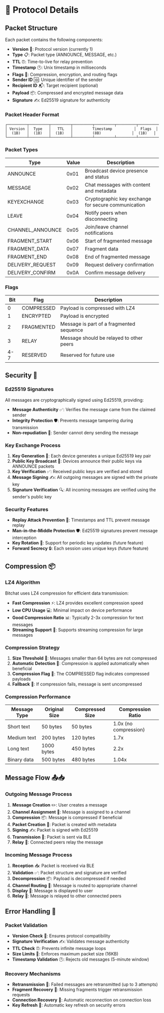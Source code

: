 # 📡 Protocol Details

## Packet Structure

Each packet contains the following components:

- **Version** 🔢: Protocol version (currently 1)
- **Type** 📋: Packet type (ANNOUNCE, MESSAGE, etc.)
- **TTL** ⏰: Time-to-live for relay prevention
- **Timestamp** 🕐: Unix timestamp in milliseconds
- **Flags** 🚩: Compression, encryption, and routing flags
- **Sender ID** 🆔: Unique identifier of the sender
- **Recipient ID** 📬: Target recipient (optional)
- **Payload** 📦: Compressed and encrypted message data
- **Signature** ✍️: Ed25519 signature for authenticity

### Packet Header Format

```
┌─────────┬─────────┬─────────┬─────────┬─────────┬─────────┬─────────┐
│ Version │  Type   │   TTL   │         Timestamp          │  Flags  │
│  (1B)   │  (1B)   │  (1B)   │         (8B)              │  (1B)   │
└─────────┴─────────┴─────────┴─────────┴─────────┴─────────┴─────────┘
```

### Packet Types

| Type | Value | Description |
|------|-------|-------------|
| ANNOUNCE | 0x01 | Broadcast device presence and status |
| MESSAGE | 0x02 | Chat messages with content and metadata |
| KEYEXCHANGE | 0x03 | Cryptographic key exchange for secure communication |
| LEAVE | 0x04 | Notify peers when disconnecting |
| CHANNEL_ANNOUNCE | 0x05 | Join/leave channel notifications |
| FRAGMENT_START | 0x06 | Start of fragmented message |
| FRAGMENT_DATA | 0x07 | Fragment data |
| FRAGMENT_END | 0x08 | End of fragmented message |
| DELIVERY_REQUEST | 0x09 | Request delivery confirmation |
| DELIVERY_CONFIRM | 0x0A | Confirm message delivery |

### Flags

| Bit | Flag | Description |
|-----|------|-------------|
| 0 | COMPRESSED | Payload is compressed with LZ4 |
| 1 | ENCRYPTED | Payload is encrypted |
| 2 | FRAGMENTED | Message is part of a fragmented sequence |
| 3 | RELAY | Message should be relayed to other peers |
| 4-7 | RESERVED | Reserved for future use |

## Security 🔐

### Ed25519 Signatures

All messages are cryptographically signed using Ed25519, providing:

- **Message Authenticity** ✅: Verifies the message came from the claimed sender
- **Integrity Protection** 🛡️: Prevents message tampering during transmission
- **Non-repudiation** 📝: Sender cannot deny sending the message

### Key Exchange Process

1. **Key Generation** 🔑: Each device generates a unique Ed25519 key pair
2. **Public Key Broadcast** 📢: Devices announce their public keys via ANNOUNCE packets
3. **Key Verification** ✅: Received public keys are verified and stored
4. **Message Signing** ✍️: All outgoing messages are signed with the private key
5. **Signature Verification** 🔍: All incoming messages are verified using the sender's public key

### Security Features

- **Replay Attack Prevention** 🚫: Timestamps and TTL prevent message replay
- **Man-in-the-Middle Protection** 🛡️: Ed25519 signatures prevent message interception
- **Key Rotation** 🔄: Support for periodic key updates (future feature)
- **Forward Secrecy** 🔒: Each session uses unique keys (future feature)

## Compression 📦

### LZ4 Algorithm

Bitchat uses LZ4 compression for efficient data transmission:

- **Fast Compression** ⚡: LZ4 provides excellent compression speed
- **Low CPU Usage** 💻: Minimal impact on device performance
- **Good Compression Ratio** 📊: Typically 2-3x compression for text messages
- **Streaming Support** 🌊: Supports streaming compression for large messages

### Compression Strategy

1. **Size Threshold** 📏: Messages smaller than 64 bytes are not compressed
2. **Automatic Detection** 🤖: Compression is applied automatically when beneficial
3. **Compression Flag** 🚩: The COMPRESSED flag indicates compressed payloads
4. **Fallback** 🔄: If compression fails, message is sent uncompressed

### Compression Performance

| Message Type | Original Size | Compressed Size | Compression Ratio |
|--------------|---------------|-----------------|-------------------|
| Short text | 50 bytes | 50 bytes | 1.0x (no compression) |
| Medium text | 200 bytes | 120 bytes | 1.7x |
| Long text | 1000 bytes | 450 bytes | 2.2x |
| Binary data | 500 bytes | 480 bytes | 1.04x |

## Message Flow 📤📥

### Outgoing Message Process

1. **Message Creation** ✏️: User creates a message
2. **Channel Assignment** 📢: Message is assigned to a channel
3. **Compression** 📦: Message is compressed if beneficial
4. **Packet Creation** 📄: Packet is created with metadata
5. **Signing** ✍️: Packet is signed with Ed25519
6. **Transmission** 📡: Packet is sent via BLE
7. **Relay** 🔄: Connected peers relay the message

### Incoming Message Process

1. **Reception** 📥: Packet is received via BLE
2. **Validation** ✅: Packet structure and signature are verified
3. **Decompression** 📦: Payload is decompressed if needed
4. **Channel Routing** 📢: Message is routed to appropriate channel
5. **Display** 💬: Message is displayed to user
6. **Relay** 🔄: Message is relayed to other connected peers

## Error Handling 🚨

### Packet Validation

- **Version Check** 🔢: Ensures protocol compatibility
- **Signature Verification** ✍️: Validates message authenticity
- **TTL Check** ⏰: Prevents infinite message loops
- **Size Limits** 📏: Enforces maximum packet size (16KB)
- **Timestamp Validation** 🕐: Rejects old messages (5-minute window)

### Recovery Mechanisms

- **Retransmission** 🔄: Failed messages are retransmitted (up to 3 attempts)
- **Fragment Recovery** 📄: Missing fragments trigger retransmission requests
- **Connection Recovery** 🔌: Automatic reconnection on connection loss
- **Key Refresh** 🔑: Automatic key refresh on security errors
